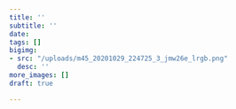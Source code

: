 ```yaml
---
title: ''
subtitle: ''
date: 
tags: []
bigimg:
- src: "/uploads/m45_20201029_224725_3_jmw26e_lrgb.png"
  desc: ''
more_images: []
draft: true

---
```

